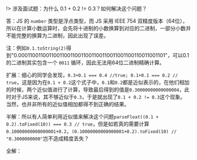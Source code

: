 !> 涉及面试题：为什么 0.1 + 0.2 != 0.3？如何解决这个问题？

答：JS 的 `number` 类型是浮点类型，而 JS 采用 IEEE 754 双精度版本（64位），所以在计算小数运算时，会先将十进制的小数换算到对应的二进制，一部分小数并不能完整的换算为二进制，因此出现了误差。

注：例如`0.1.toString(2)`得到"0.0001100110011001100110011001100110011001100110011001101"，可以0.1的二进制其实包含一个 `0011` 循环，因此无法用64位二进制精确计算。

扩展：细心的同学会发现，`0.3+0.1 === 0.4 //true; 0.1+0.1 === 0.2 // true`，这是因为在`0.1 + 0.2`这个式子中，`0.1`和`0.2`都是近似表示的，在他们相加的时候，两个近似值进行了计算，导致最后得到的值是`0.30000000000000004`，此时对于JS来说，其不够近似于`0.3`，于是就出现了`0.1 + 0.2 != 0.3`这个现象。 当然，也并非所有的近似值相加都得不到正确的结果。

半解：所以有人简单利用近似值来解决这个问题`parseFloat((0.1 + 0.2).toFixed(10)) === 0.3 // true`，但是如若真的需要计算`0.10000000000000001+0.2`，`(0.10000000000000001+0.2).toFixed(10) // "0.3000000000"`岂不造成精度丢失？

全解：
```javascript

```